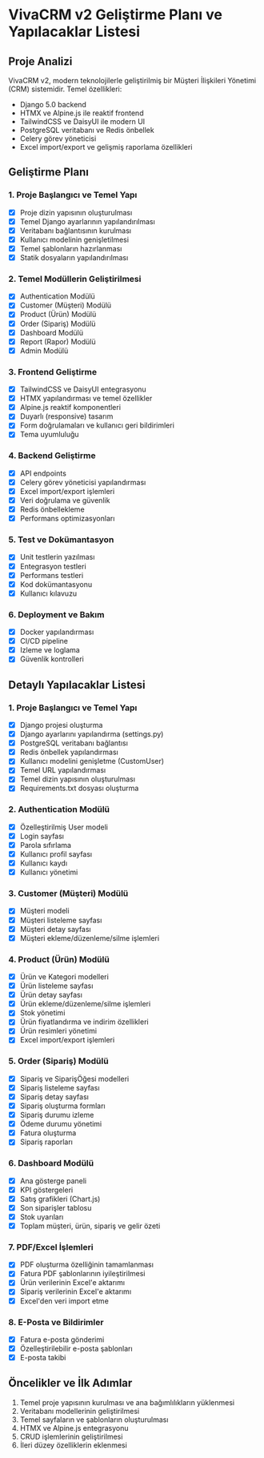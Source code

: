 # VivaCRM v2 Geliştirme Planı ve Yapılacaklar Listesi

## Proje Analizi

VivaCRM v2, modern teknolojilerle geliştirilmiş bir Müşteri İlişkileri Yönetimi (CRM) sistemidir. Temel özellikleri:

- Django 5.0 backend
- HTMX ve Alpine.js ile reaktif frontend
- TailwindCSS ve DaisyUI ile modern UI
- PostgreSQL veritabanı ve Redis önbellek
- Celery görev yöneticisi 
- Excel import/export ve gelişmiş raporlama özellikleri

## Geliştirme Planı

### 1. Proje Başlangıcı ve Temel Yapı
- [x] Proje dizin yapısının oluşturulması
- [x] Temel Django ayarlarının yapılandırılması
- [x] Veritabanı bağlantısının kurulması
- [x] Kullanıcı modelinin genişletilmesi
- [x] Temel şablonların hazırlanması
- [x] Statik dosyaların yapılandırılması

### 2. Temel Modüllerin Geliştirilmesi
- [x] Authentication Modülü
- [x] Customer (Müşteri) Modülü
- [x] Product (Ürün) Modülü
- [x] Order (Sipariş) Modülü
- [x] Dashboard Modülü
- [x] Report (Rapor) Modülü
- [x] Admin Modülü

### 3. Frontend Geliştirme
- [x] TailwindCSS ve DaisyUI entegrasyonu
- [x] HTMX yapılandırması ve temel özellikler
- [x] Alpine.js reaktif komponentleri
- [x] Duyarlı (responsive) tasarım
- [x] Form doğrulamaları ve kullanıcı geri bildirimleri
- [x] Tema uyumluluğu

### 4. Backend Geliştirme
- [x] API endpoints
- [x] Celery görev yöneticisi yapılandırması
- [x] Excel import/export işlemleri
- [x] Veri doğrulama ve güvenlik
- [x] Redis önbellekleme
- [x] Performans optimizasyonları

### 5. Test ve Dokümantasyon
- [x] Unit testlerin yazılması
- [x] Entegrasyon testleri
- [x] Performans testleri
- [x] Kod dokümantasyonu
- [x] Kullanıcı kılavuzu

### 6. Deployment ve Bakım
- [x] Docker yapılandırması
- [x] CI/CD pipeline
- [x] Izleme ve loglama
- [x] Güvenlik kontrolleri

## Detaylı Yapılacaklar Listesi

### 1. Proje Başlangıcı ve Temel Yapı
- [x] Django projesi oluşturma
- [x] Django ayarlarını yapılandırma (settings.py) 
- [x] PostgreSQL veritabanı bağlantısı
- [x] Redis önbellek yapılandırması
- [x] Kullanıcı modelini genişletme (CustomUser)
- [x] Temel URL yapılandırması
- [x] Temel dizin yapısının oluşturulması
- [x] Requirements.txt dosyası oluşturma

### 2. Authentication Modülü
- [x] Özelleştirilmiş User modeli
- [x] Login sayfası
- [x] Parola sıfırlama
- [x] Kullanıcı profil sayfası
- [x] Kullanıcı kaydı
- [x] Kullanıcı yönetimi

### 3. Customer (Müşteri) Modülü
- [x] Müşteri modeli
- [x] Müşteri listeleme sayfası
- [x] Müşteri detay sayfası
- [x] Müşteri ekleme/düzenleme/silme işlemleri

### 4. Product (Ürün) Modülü
- [x] Ürün ve Kategori modelleri
- [x] Ürün listeleme sayfası
- [x] Ürün detay sayfası
- [x] Ürün ekleme/düzenleme/silme işlemleri
- [x] Stok yönetimi
- [x] Ürün fiyatlandırma ve indirim özellikleri
- [x] Ürün resimleri yönetimi
- [x] Excel import/export işlemleri

### 5. Order (Sipariş) Modülü
- [x] Sipariş ve SiparişÖğesi modelleri
- [x] Sipariş listeleme sayfası
- [x] Sipariş detay sayfası
- [x] Sipariş oluşturma formları
- [x] Sipariş durumu izleme
- [x] Ödeme durumu yönetimi
- [x] Fatura oluşturma
- [x] Sipariş raporları

### 6. Dashboard Modülü
- [x] Ana gösterge paneli
- [x] KPI göstergeleri
- [x] Satış grafikleri (Chart.js)
- [x] Son siparişler tablosu
- [x] Stok uyarıları
- [x] Toplam müşteri, ürün, sipariş ve gelir özeti

### 7. PDF/Excel İşlemleri
- [x] PDF oluşturma özelliğinin tamamlanması
- [x] Fatura PDF şablonlarının iyileştirilmesi
- [x] Ürün verilerinin Excel'e aktarımı
- [x] Sipariş verilerinin Excel'e aktarımı
- [x] Excel'den veri import etme

### 8. E-Posta ve Bildirimler
- [x] Fatura e-posta gönderimi
- [x] Özelleştirilebilir e-posta şablonları
- [x] E-posta takibi

## Öncelikler ve İlk Adımlar

1. Temel proje yapısının kurulması ve ana bağımlılıkların yüklenmesi
2. Veritabanı modellerinin geliştirilmesi
3. Temel sayfaların ve şablonların oluşturulması
4. HTMX ve Alpine.js entegrasyonu
5. CRUD işlemlerinin geliştirilmesi
6. İleri düzey özelliklerin eklenmesi
